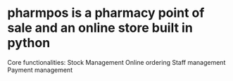 # pharmpos is a pharmacy point of sale and an online store built in python
 Core functionalities:
        Stock Management
        Online ordering
        Staff management
        Payment management
        

